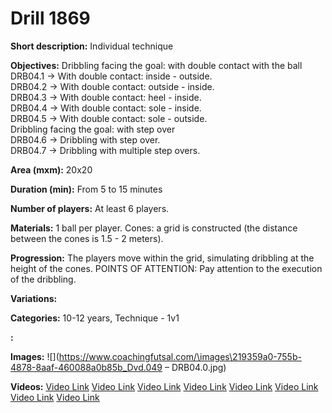 # Drill 1869

**Short description:**
Individual technique

**Objectives:**
Dribbling facing the goal: with double contact with the ball  
DRB04.1 → With double contact: inside - outside.  
DRB04.2 → With double contact: outside - inside.  
DRB04.3 → With double contact: heel - inside.  
DRB04.4 → With double contact: sole - inside.  
DRB04.5 → With double contact: sole - outside.  
Dribbling facing the goal: with step over  
DRB04.6 → Dribbling with step over.  
DRB04.7 → Dribbling with multiple step overs.

**Area (mxm):**
20x20

**Duration (min):**
From 5 to 15 minutes

**Number of players:**
At least 6 players.

**Materials:**
1 ball per player. Cones: a grid is constructed (the distance between the cones is 1.5 - 2 meters).

**Progression:**
The players move within the grid, simulating dribbling at the height of the cones. POINTS OF ATTENTION: Pay attention to the execution of the dribbling.

**Variations:**


**Categories:**
10-12 years, Technique - 1v1

**:**


**Images:**
![](https://www.coachingfutsal.com/\images\219359a0-755b-4878-8aaf-460088a0b85b_Dvd.049 – DRB04.0.jpg)

**Videos:**
[Video Link](https://www.youtube.com/embed/JVlWmEIamYk)
[Video Link](https://www.youtube.com/embed/o8V5ThPIo6o)
[Video Link](https://www.youtube.com/embed/F4ZFVTEwZQc)
[Video Link](https://www.youtube.com/embed/0GfRf5ODP6Y)
[Video Link](https://www.youtube.com/embed/LezKn8p2kIQ)
[Video Link](https://www.youtube.com/embed/ZA4o6xUGiOk)
[Video Link](https://www.youtube.com/embed/cqxyblEEOSQ)
[Video Link](https://www.youtube.com/embed/87DOBYiFy8o)

